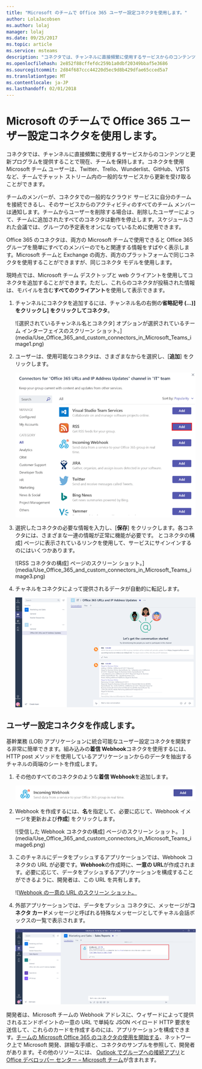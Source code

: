 ```yaml
---
title: "Microsoft のチームで Office 365 ユーザー設定コネクタを使用します。"
author: LolaJacobsen
ms.author: lolaj
manager: lolaj
ms.date: 09/25/2017
ms.topic: article
ms.service: msteams
description: "コネクタでは、チャンネルに直接頻繁に使用するサービスからのコンテンツと更新プログラムを提供することで現在、チームを保持します。"
ms.openlocfilehash: 2e852f88cffefdc259b1a0dbf20349bbaf5e3686
ms.sourcegitcommit: 2d84f687ccc44220d5ec9d8b429dfae65cced5a7
ms.translationtype: MT
ms.contentlocale: ja-JP
ms.lasthandoff: 02/01/2018
---
```

<a name="use-office-365-and-custom-connectors-in-microsoft-teams"></a>Microsoft のチームで Office 365 ユーザー設定コネクタを使用します。
=======================================================

コネクタでは、チャンネルに直接頻繁に使用するサービスからのコンテンツと更新プログラムを提供することで現在、チームを保持します。コネクタを使用 Microsoft チーム ユーザーは、Twitter、Trello、Wunderlist、GitHub、VSTS など、チームでチャット ストリーム内の一般的なサービスから更新を受け取ることができます。

チームのメンバーが、コネクタでの一般的なクラウド サービスに自分のチームを接続できるし、そのサービスからのアクティビティのすべてのチーム メンバーは通知します。チームからユーザーを削除する場合は、削除したユーザーによって、チームに追加されたすべてのコネクタは動作を停止します。スケジュールされた会議では、グループの予定表をオンになっているために使用できます。

Office 365 のコネクタは、両方の Microsoft チームで使用できると Office 365 グループを簡単にすべてのメンバーのでもと関連する情報をすばやく表示します。Microsoft チームと Exchange の両方、両方のプラットフォームで同じコネクタを使用することができますが、同じコネクタ モデルを使用します。

現時点では、Microsoft チーム デスクトップと web クライアントを使用してコネクタを追加することができます。ただし、これらのコネクタが投稿された情報は、モバイルを含む**すべてのクライアント**を使用して表示できます。

1.  チャンネルにコネクタを追加するには、チャンネル名の右側の**省略記号 (…)]**をクリックし] をクリックして**コネクタ**。

    ![選択されているチャンネル名とコネクタ] オプションが選択されているチーム インターフェイスのスクリーン ショット。](media/Use_Office_365_and_custom_connectors_in_Microsoft_Teams_image1.png)

2.  ユーザーは、使用可能なコネクタは、さまざまなからを選択し、[**追加**] をクリックします。

    ![[コネクタ] ダイアログのコネクタを追加するためのスクリーン ショット。](media/Use_Office_365_and_custom_connectors_in_Microsoft_Teams_image2.png)

3.  選択したコネクタの必要な情報を入力し、[**保存**] をクリックします。各コネクタには、さまざまな一連の情報が正常に機能が必要です。 とコネクタの構成] ページに表示されているリンクを使用して、サービスにサインインするのにはいくつかあります。

    ![RSS コネクタの構成] ページのスクリーン ショット。](media/Use_Office_365_and_custom_connectors_in_Microsoft_Teams_image3.png)

4.  チャネルをコネクタによって提供されるデータが自動的に転記します。

    ![チャンネルの会話が表示されているチーム インターフェイスのスクリーン ショット。](media/Use_Office_365_and_custom_connectors_in_Microsoft_Teams_image4.png)

<a name="develop-custom-connectors"></a>ユーザー設定コネクタを作成します。
-----------------------------

基幹業務 (LOB) アプリケーションに統合可能なユーザー設定コネクタを開発する非常に簡単できます。組み込みの**着信 Webhook**コネクタを使用するには、HTTP post メソッドを使用しているアプリケーションからのデータを抽出するチャネルの両端のシートを作成します。

1.  その他のすべてのコネクタのような**着信 Webhook**を追加します。

    ![受信した Webhook コネクタを追加するオプションのスクリーン ショット。](media/Use_Office_365_and_custom_connectors_in_Microsoft_Teams_image5.png)

2.  Webhook を作成するには、**名**を指定して、必要に応じて、Webhook イメージを更新および**作成**] をクリックします。

    ![受信した Webhook コネクタの構成] ページのスクリーン ショット。 ](media/Use_Office_365_and_custom_connectors_in_Microsoft_Teams_image6.png)

3.  このチャネルにデータをプッシュするアプリケーションでは、Webhook コネクタの URL が必要です。**Webhook**の作成時に、**一意の URL**が作成されます。必要に応じて、データをプッシュするアプリケーションを構成することができるように、開発者は、この URL を共有します。

    ![[Webhook の一意の URL のスクリーン ショット。](media/Use_Office_365_and_custom_connectors_in_Microsoft_Teams_image7.png)

4.  外部アプリケーションでは、データをプッシュ コネクタに、メッセージが**コネクタ カード**メッセージと呼ばれる特殊なメッセージとしてチャネル会話ボックスの一覧で表示されます。

    ![コネクタのカードのメッセージが表示されているチーム インターフェイスのスクリーン ショット。](media/Use_Office_365_and_custom_connectors_in_Microsoft_Teams_image8.png)

開発者は、Microsoft チームの Webhook アドレスに、ウィザードによって提供されるエンドポイントの一意の URL で単純な JSON ペイロード HTTP 要求を送信して、これらのカードを作成するのには、アプリケーションを構成できます。[チームの Microsoft Office 365 のコネクタの使用を開始する](https://go.microsoft.com/fwlink/?linkid=855783)、ネットワーク上で Microsoft 開発、詳細な手順と、コネクタのサンプルを参照して、開発者があります。その他のリソースには、 [Outlook でグループへの接続アプリ](https://support.office.com/en-us/article/Connect-apps-to-your-groups-in-Outlook-ed0ce547-038f-4902-b9b3-9e518ae6fbab)と[Office デベロッパー センター – Microsoft チーム](https://go.microsoft.com/fwlink/?linkid=855784)が含まれます。
